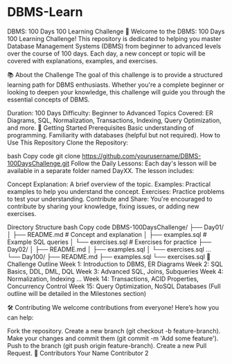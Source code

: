 # DBMS-Learn
DBMS: 100 Days 100 Learning Challenge 🚀
Welcome to the DBMS: 100 Days 100 Learning Challenge! This repository is dedicated to helping you master Database Management Systems (DBMS) from beginner to advanced levels over the course of 100 days. Each day, a new concept or topic will be covered with explanations, examples, and exercises.

📚 About the Challenge
The goal of this challenge is to provide a structured learning path for DBMS enthusiasts. Whether you're a complete beginner or looking to deepen your knowledge, this challenge will guide you through the essential concepts of DBMS.

Duration: 100 Days
Difficulty: Beginner to Advanced
Topics Covered: ER Diagrams, SQL, Normalization, Transactions, Indexing, Query Optimization, and more.
🚀 Getting Started
Prerequisites
Basic understanding of programming.
Familiarity with databases (helpful but not required).
How to Use This Repository
Clone the Repository:

bash
Copy code
git clone https://github.com/yourusername/DBMS-100DaysChallenge.git
Follow the Daily Lessons: Each day's lesson will be available in a separate folder named DayXX. The lesson includes:

Concept Explanation: A brief overview of the topic.
Examples: Practical examples to help you understand the concept.
Exercises: Practice problems to test your understanding.
Contribute and Share: You're encouraged to contribute by sharing your knowledge, fixing issues, or adding new exercises.

Directory Structure
bash
Copy code
DBMS-100DaysChallenge/
├── Day01/
│   ├── README.md  # Concept and explanation
│   ├── examples.sql  # Example SQL queries
│   └── exercises.sql  # Exercises for practice
├── Day02/
│   ├── README.md
│   ├── examples.sql
│   └── exercises.sql
...
└── Day100/
    ├── README.md
    ├── examples.sql
    └── exercises.sql
📅 Challenge Outline
Week 1: Introduction to DBMS, ER Diagrams
Week 2: SQL Basics, DDL, DML, DQL
Week 3: Advanced SQL, Joins, Subqueries
Week 4: Normalization, Indexing
...
Week 14: Transactions, ACID Properties, Concurrency Control
Week 15: Query Optimization, NoSQL Databases
(Full outline will be detailed in the Milestones section)

🛠️ Contributing
We welcome contributions from everyone! Here’s how you can help:

Fork the repository.
Create a new branch (git checkout -b feature-branch).
Make your changes and commit them (git commit -m 'Add some feature').
Push to the branch (git push origin feature-branch).
Create a new Pull Request.
🙌 Contributors
Your Name
Contributor 2

